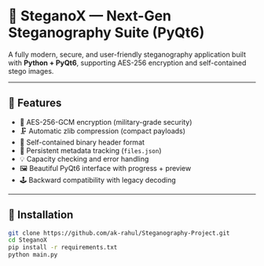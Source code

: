 # 🧬 SteganoX — Next-Gen Steganography Suite (PyQt6)

A fully modern, secure, and user-friendly steganography application built with **Python + PyQt6**, supporting AES-256 encryption and self-contained stego images.

---

## 🚀 Features
- 🔐 AES-256-GCM encryption (military-grade security)
- 🗜️ Automatic zlib compression (compact payloads)
- 🧱 Self-contained binary header format
- 💾 Persistent metadata tracking (`files.json`)
- 💡 Capacity checking and error handling
- 🖼️ Beautiful PyQt6 interface with progress + preview
- 🕹️ Backward compatibility with legacy decoding

---

## 🧩 Installation

```bash
git clone https://github.com/ak-rahul/Steganography-Project.git
cd SteganoX
pip install -r requirements.txt
python main.py
```